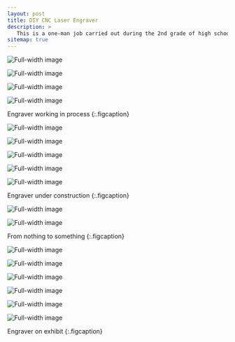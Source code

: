 ```yaml
---
layout: post
title: DIY CNC Laser Engraver
description: >
   This is a one-man job carried out during the 2nd grade of high school. Just for making engraved gifts for friends.
sitemap: true
---
```


![Full-width image](/assets/img/img-projects/05-02.jfif)

![Full-width image](/assets/img/img-projects/05-08.jfif)

![Full-width image](/assets/img/img-projects/05-09.jfif)

![Full-width image](/assets/img/img-projects/05-01.jfif)

Engraver working in process
{:.figcaption}

![Full-width image](/assets/img/img-projects/05-03.jfif)

![Full-width image](/assets/img/img-projects/05-04.jfif)

![Full-width image](/assets/img/img-projects/05-05.jfif)

![Full-width image](/assets/img/img-projects/05-06.jfif)

![Full-width image](/assets/img/img-projects/05-07.jfif)

Engraver under construction
{:.figcaption}

![Full-width image](/assets/img/img-projects/05-10.png)

![Full-width image](/assets/img/img-projects/05-11.png)

From nothing to something
{:.figcaption}

![Full-width image](https://raw.githubusercontent.com/felixnie/img/master/7H-09.jpg)

![Full-width image](https://raw.githubusercontent.com/felixnie/img/master/7H-08.jpg)

![Full-width image](https://raw.githubusercontent.com/felixnie/img/master/7H-07.png)

![Full-width image](https://raw.githubusercontent.com/felixnie/img/master/7H-02.png)

![Full-width image](https://raw.githubusercontent.com/felixnie/img/master/7H-01.jpg)

![Full-width image](https://raw.githubusercontent.com/felixnie/img/master/7H-04.jpg)

Engraver on exhibit
{:.figcaption}
